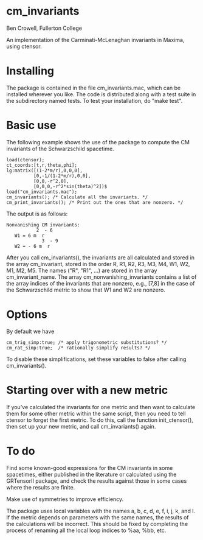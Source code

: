 cm_invariants
=============

Ben Crowell, Fullerton College

An implementation of the Carminati-McLenaghan invariants in
Maxima, using ctensor.

Installing
==========

The package is contained in the file cm_invariants.mac, which
can be installed wherever you like. The code is distributed along
with a test suite in the subdirectory named tests. To test your
installation, do "make test".

Basic use
=========
The following example shows the use of the package to compute the CM
invariants of the Schwarzschild spacetime.

    load(ctensor);
    ct_coords:[t,r,theta,phi];
    lg:matrix([(1-2*m/r),0,0,0],
              [0,-1/(1-2*m/r),0,0],
              [0,0,-r^2,0],
              [0,0,0,-r^2*sin(theta)^2])$
    load("cm_invariants.mac");
    cm_invariants(); /* Calculate all the invariants. */
    cm_print_invariants(); /* Print out the ones that are nonzero. */

The output is as follows:

    Nonvanishing CM invariants: 
               2  - 6
       W1 = 6 m  r    
                 3  - 9
       W2 = - 6 m  r    

After you call cm_invariants(), the invariants are all calculated and stored in the array
cm_invariant, stored in the order R, R1, R2, R3, M3, M4, W1, W2, M1, M2, M5.
The names ("R", "R1", ...) are stored in the array cm_invariant_name.
The array cm_nonvanishing_invariants contains a list of the array indices of the
invariants that are nonzero, e.g., [7,8] in the case of the Schwarzschild metric
to show that W1 and W2 are nonzero.

Options
=======
By default we have

    cm_trig_simp:true; /* apply trigonometric substitutions? */
    cm_rat_simp:true;  /* rationally simplify results? */

To disable these simplifications, set these variables to false after calling cm_invariants().

Starting over with a new metric
===============================
If you've calculated the invariants for one metric and then want to calculate them
for some other metric within the same script, then you need to tell ctensor to forget
the first metric. To do this, call the function init_ctensor(), then set up your
new metric, and call cm_invariants() again.

To do
=====
Find some known-good expressions for the CM invariants in some spacetimes,
either published in the literature or
calculated using the GRTensorII package, and check the results against those in some cases
where the results are finite.

Make use of symmetries to improve efficiency.

The package uses local variables with the names a, b, c, d, e, f, i, j, k, and l.
If the metric depends on parameters with the same names, the results of the calculations
will be incorrect. This should be fixed by completing the process of renaming all the local
loop indices to %aa, %bb, etc.
